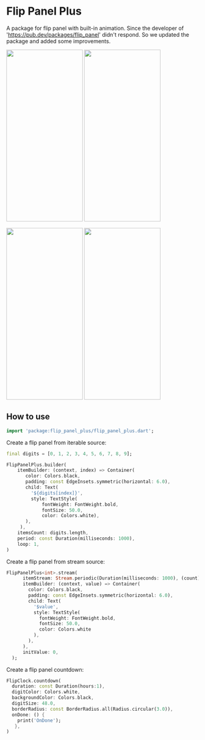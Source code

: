 # Flip Panel Plus

A package for flip panel with built-in animation. Since the developer of 'https://pub.dev/packages/flip_panel' didn't respond. So we updated the package and added some improvements.

<p>
   <img src="https://raw.githubusercontent.com/omar-alshyokh/flutter_flip_panel_plus/master/screenshots/flip_clock.gif" width="200" 
       height="450" />
    <img src="https://raw.githubusercontent.com/omar-alshyokh/flutter_flip_panel_plus/master/screenshots/flip_countdown.gif" width="200" 
       height="450" />
</p>
<p>
   <img src="https://raw.githubusercontent.com/omar-alshyokh/flutter_flip_panel_plus/master/screenshots/flip_image.gif" width="200"
         height="450" />
    <img src="https://raw.githubusercontent.com/omar-alshyokh/flutter_flip_panel_plus/master/screenshots/reverse_countdown.gif" width="200"
         height="450" />
</p>


## How to use

````dart
import 'package:flip_panel_plus/flip_panel_plus.dart';
````

Create a flip panel from iterable source:

````dart
final digits = [0, 1, 2, 3, 4, 5, 6, 7, 8, 9];

FlipPanelPlus.builder(
    itemBuilder: (context, index) => Container(
       color: Colors.black,
       padding: const EdgeInsets.symmetric(horizontal: 6.0),
       child: Text(
         '${digits[index]}',
         style: TextStyle(
             fontWeight: FontWeight.bold,
             fontSize: 50.0,
             color: Colors.white),
       ),
     ),
    itemsCount: digits.length,
    period: const Duration(milliseconds: 1000),
    loop: 1,
)
````

Create a flip panel from stream source:

````dart
FlipPanelPlus<int>.stream(
      itemStream: Stream.periodic(Duration(milliseconds: 1000), (count) => count % 10),
      itemBuilder: (context, value) => Container(
        color: Colors.black,
        padding: const EdgeInsets.symmetric(horizontal: 6.0),
        child: Text(
          '$value',
          style: TextStyle(
            fontWeight: FontWeight.bold,
            fontSize: 50.0,
            color: Colors.white
          ),
        ),
      ),
      initValue: 0,
  );

````

Create a flip panel countdown:

````dart
FlipClock.countdown(
  duration: const Duration(hours:1),
  digitColor: Colors.white,
  backgroundColor: Colors.black,
  digitSize: 48.0,
  borderRadius: const BorderRadius.all(Radius.circular(3.0)),
  onDone: () {
    print('OnDone');
   },
)
````

